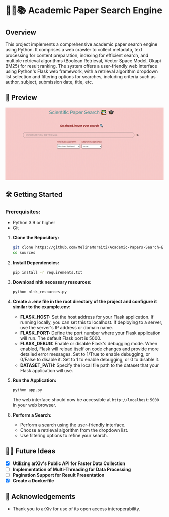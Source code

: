 # 👨‍🔬📚 Academic Paper Search Engine 

## Overview

This project implements a comprehensive academic paper search engine using Python. It comprises a web crawler to collect metadata, text processing for content preparation, indexing for efficient search, and multiple retrieval algorithms (Boolean Retrieval, Vector Space Model, Okapi BM25) for result ranking. The system offers a user-friendly web interface using  Python's Flask web framework, with a retrieval algorithm dropdown list selection and filtering options for searches, including criteria such as author, subject, submission date, title, etc.

## 🎥 Preview 
![Search Engine Preview](/app%20screenshots/SearchEngineUsage.gif)

## 🛠️ Getting Started 

### Prerequisites:
- Python 3.9 or higher
- Git

1. **Clone the Repository:**
     ```bash
     git clone https://github.com/MelinaMoraiti/Academic-Papers-Search-Engine.git
     cd sources
     ```
2. **Install Dependencies:**
     ```bash
     pip install -r requirements.txt
     ```
3. **Download nltk necessary resources:**
     ```bash
     python nltk_resources.py
     ```
4. **Create a .env file in the root directory of the project and configure it similar to the example.env:**
     - **FLASK_HOST:** Set the host address for your Flask application. If running locally, you can set this to localhost. If deploying to a server, use the server's IP address or domain name.
     - **FLASK_PORT:** Define the port number where your Flask application will run. The default Flask port is 5000.
     - **FLASK_DEBUG:** Enable or disable Flask's debugging mode. When enabled, Flask will reload itself on code changes and provide more detailed error messages. Set to 1/True to enable debugging, or 0/False to disable it.
Set to 1 to enable debugging, or 0 to disable it.
     - **DATASET_PATH:** Specify the local file path to the dataset that your Flask application will use.
     
5. **Run the Application:**
     ```bash
     python app.py
     ```
     The web interface should now be accessible at `http://localhost:5000` in your web browser.
6. **Perform a Search:**
   -  Perform a search using the user-friendly interface.
   -  Choose a retrieval algorithm from the dropdown list.
   -  Use filtering options to refine your search.

## 🔮💡 Future Ideas 

- [x] **Utilizing arXiv's Public API for Faster Data Collection**
- [ ] **Implementation of Multi-Threading for Data Processing**
- [ ] **Pagination Support for Result Presentation**
- [X] **Create a Dockerfile**

## 🙏 Acknowledgements 

- Thank you to arXiv for use of its open access interoperability.

